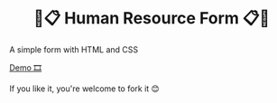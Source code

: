 <h1 align="center">📝📋 Human Resource Form 📋📝</h1> 
A simple form with HTML and CSS

<a href="https://codepen.io/Hadil-Ben-Abdallah/pen/YzMxKNo">Demo 🎞</a>

If you like it, you're welcome to fork it 😊
